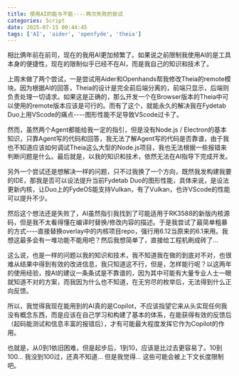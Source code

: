 ```yaml
---
title: 使用AI的能与不能----两次失败的尝试
categories: Script
date: 2025-07-15 00:44:45
tags: ['AI', 'aider', 'openfyde', 'theia']
---
```


相比俩年前在前司，现在的我用AI更加频繁了。如果说之前限制我使用AI的是工具本身的便捷性，现在的限制似乎已经不在AI，而是我自己的知识和技术了。

<!-- more -->

上周末做了两个尝试，一是尝试用Aider和Openhands帮我修改Theia的remote模块。因为根据AI的回答，Theia的设计是完全前后端分离的，前端只显示，后端则负责处理一切请求。如果这是正确的，那么开发一个在Browser版本的Theia中可以使用的remote版本应该是可行的。而有了这个，就能永久的解决我在Fydetab Duo上用VScode的痛点----图形性能不足导致VScode过卡了。

然而，虽然两个Agent都能给我一定的指引，但是没有Node.js / Electron的基本知识，只靠Agent写的代码和回答，我无法了解Agent写的代码是否靠谱，由于我也不知道应该如何调试Theia这么大型的Node.js项目，我也无法根据一些报错来判断问题是什么。最后就是，以我的知识和技术，依然无法在AI指导下完成开发。

另外一个尝试还是想解决一样的问题，只不过我换了一个方向，既然我发构建我要的IDE，那我是否可以设法提升当前Fydetab Duo的图形性能，具体来说，是设法更新内核，让Duo上的FydeOS能支持Vulkan，有了Vulkan，也许VScode的性能可以提升不少。

然后这个想法还是失败了，AI虽然指引我找到了可能适用于RK3588的新版内核源码，但是我不太看得懂在编译时替换/修改内容的描述。于是我尝试了最简单粗暴的方式----直接替换overlay中的内核项目repo，强行用6.12当原来的6.1来用。我想这最多会有一堆功能不能用吧？然后我想简单了，直接给工程机刷成砖了...

这么说，也是一样的问题以我的知识和技术，我不知道我在做的到底对不对，也很难从结果中得到有效的改进信息，我只知道这不行，但是，怎样能行呢？以这两年的使用经验，按AI的建议一条条试是不靠谱的，因为其中可能有大量专业人士一眼就知道不对的方案，而我因为什么也不知道，在无穷尽的枚举后，无法得到什么正向反馈。

所以，我觉得我现在能用到的AI真的是Copilot，不应该指望它来从头实现任何我没有概念东西，而是应该在自己学习和构建了基本的体系，在能获得有效的反馈后（起码能测试和信息丰富的报错后），才有可能最大程度发挥它作为Copilot的作用。

也就是，从0到1依旧困难，但是起步后，1到10，应该是比过去更容易了。10到100... 我没到100过，还真不知道... 但是我觉得... 这些可能会被上下文长度限制吧。
